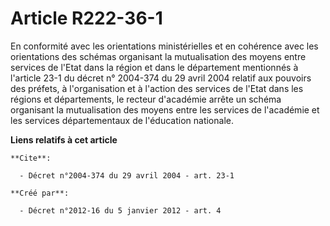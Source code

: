 # Article R222-36-1

En conformité avec les orientations ministérielles et en cohérence avec les orientations des schémas organisant la
mutualisation des moyens entre services de l'Etat dans la région et dans le département mentionnés à l'article 23-1 du décret
n° 2004-374 du 29 avril 2004 relatif aux pouvoirs des préfets, à l'organisation et à l'action des services de l'Etat dans les
régions et départements, le recteur d'académie arrête un schéma organisant la mutualisation des moyens entre les services de
l'académie et les services départementaux de l'éducation nationale.

**Liens relatifs à cet article**

	**Cite**:

	  - Décret n°2004-374 du 29 avril 2004 - art. 23-1

	**Créé par**:

	  - Décret n°2012-16 du 5 janvier 2012 - art. 4
